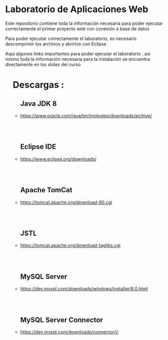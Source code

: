 <!DOCTYPE html>
<html>
<body>
	<h1>Laboratorio de Aplicaciones Web</h1>
	<p>Este repositorio contiene toda la información necesaria para poder ejecutar correctamente el primer proyecto web con conexión a base de datos</p>
	<p>Para poder ejecutar correctamente el laboratorio, es necesario descomprimir los archivos y abrirlos con Eclipse</p>
	<p>Aquí algunos links importantes para poder ejecutar el laboratorio , así mismo toda la información necesaria para la instalación se encuentra directamente en los slides del curso</p>
	<ul>
		<h1>Descargas :</h1>
		<p></p>
		<ul>
			<h2>Java JDK 8</h2>
			<li><a href="https://www.oracle.com/java/technologies/downloads/archive/">https://www.oracle.com/java/technologies/downloads/archive/</a></li>
			<p></p>
			<br></br>
			<h2>Eclipse IDE</h2>
			<li><a href="https://www.eclipse.org/downloads/">https://www.eclipse.org/downloads/</a></li>
			<p></p>
			<br></br>
			<h2>Apache TomCat</h2>
			<li><a href="https://tomcat.apache.org/download-90.cgi">https://tomcat.apache.org/download-90.cgi</a></li>
			<p></p>
			<br></br>
			<h2>JSTL</h2>
			<li><a href="https://tomcat.apache.org/download-taglibs.cgi">https://tomcat.apache.org/download-taglibs.cgi</a></li>
			<p></p>
      <br></br>
			<h2>MySQL Server</h2>
			<li><a href="https://dev.mysql.com/downloads/windows/installer/8.0.html">https://dev.mysql.com/downloads/windows/installer/8.0.html</a></li>
			<p></p>
      <br></br>
			<h2>MySQL Server Connector</h2>
			<li><a href="https://dev.mysql.com/downloads/connector/j/">https://dev.mysql.com/downloads/connector/j/</a></li>
			<p></p>
		</ul>
</body>
</html>

